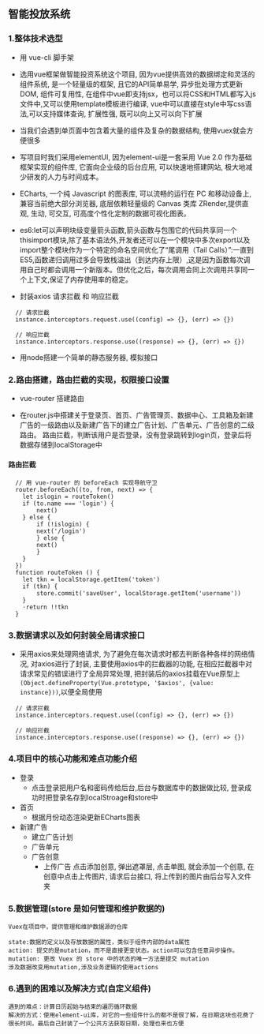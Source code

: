 ##  智能投放系统
###  1.整体技术选型

* 用 vue-cli 脚手架

* 选用vue框架做智能投资系统这个项目, 因为vue提供高效的数据绑定和灵活的组件系统, 是一个轻量级的框架, 且它的API简单易学, 异步批处理方式更新DOM, 组件可复用性, 在组件中vue即支持jsx，也可以将CSS和HTML都写入js文件中,又可以使用template模板进行编译, vue中可以直接在style中写css语法,可以支持媒体查询, 扩展性强, 既可以向上又可以向下扩展

* 当我们会遇到单页面中包含着大量的组件及复杂的数据结构, 使用vuex就会方便很多
        
* 写项目时我们采用elementUI, 因为element-ui是一套采用 Vue 2.0 作为基础框架实现的组件库, 它面向企业级的后台应用, 可以快速地搭建网站, 极大地减少研发的人力与时间成本。

* ECharts, 一个纯 Javascript 的图表库, 可以流畅的运行在 PC 和移动设备上, 兼容当前绝大部分浏览器, 底层依赖轻量级的 Canvas 类库 ZRender,提供直观, 生动, 可交互, 可高度个性化定制的数据可视化图表。

* es6:let可以声明块级变量箭头函数,箭头函数与包围它的代码共享同一个thisimport模块,除了基本语法外,开发者还可以在一个模块中多次export以及import整个模块作为一个特定的命名空间优化了“尾调用（Tail Calls）”:一直到ES5,函数递归调用过多会导致栈溢出（到达内存上限）,这是因为函数每次调用自己时都会调用一个新版本。但优化之后，每次调用会同上次调用共享同一个上下文,保证了内存使用率的稳定。

* 封装axios 请求拦截 和 响应拦截
``` axios
  // 请求拦截
  instance.interceptors.request.use((config) => {}, (err) => {})

  // 响应拦截
  instance.interceptors.response.use((response) => {}, (err) => {})
```
* 用node搭建一个简单的静态服务器, 模拟接口

###  2.路由搭建，路由拦截的实现，权限接口设置

* vue-router 搭建路由

* 在router.js中搭建关于登录页、首页、广告管理页、数据中心、工具箱及新建广告的一级路由以及新建广告下的建立广告计划、广告单元、广告创意的二级路由。
        路由拦截，判断该用户是否登录，没有登录跳转到login页，登录后将数据存储到localStorage中
#### 路由拦截
```router
  // 用 vue-router 的 beforeEach 实现导航守卫
  router.beforeEach((to, from, next) => {
    let islogin = routeToken()
    if (to.name === 'login') {
        next()
    } else {
        if (!islogin) {
        next('/login')
        } else {
        next()
        }
    }
  })
  function routeToken () {
    let tkn = localStorage.getItem('token')
    if (tkn) {
        store.commit('saveUser', localStorage.getItem('username'))
    }
    ·return !!tkn
  }
```
###  3.数据请求以及如何封装全局请求接口
* 采用axios来处理网络请求, 为了避免在每次请求时都去判断各种各样的网络情况, 对axios进行了封装, 主要使用axios中的拦截器的功能, 在相应拦截器中对请求常见的错误进行了全局异常处理, 把封装后的axios挂载在Vue原型上```(Object.defineProperty(Vue.prototype, '$axios', {value: instance}))```,以便全局使用

```axios
  // 请求拦截
  instance.interceptors.request.use((config) => {}, (err) => {})

  // 响应拦截
  instance.interceptors.response.use((response) => {}, (err) => {})
```  

###  4.项目中的核心功能和难点功能介绍
* 登录
    - 点击登录把用户名和密码传给后台,后台与数据库中的数据做比较, 登录成功时把登录名存到localStroage和store中
* 首页 
    - 根据月份动态渲染更新ECharts图表
* 新建广告  
    - 建立广告计划
    - 广告单元
    - 广告创意  
      * 上传广告 点击添加创意, 弹出遮罩层, 点击单图, 就会添加一个创意, 在创意中点击上传图片, 请求后台接口, 将上传到的图片由后台写入文件夹
###  5.数据管理(store 是如何管理和维护数据的)

    Vuex在项目中，提供管理和维护数据源的仓库

    state:数据的定义以及存放数据的属性，类似于组件内部的data属性
    action: 提交的是mutation，而不是直接更变状态。action可以包含任意异步操作。
    mutation: 更改 Vuex 的 store 中的状态的唯一方法是提交 mutation
    涉及数据改变用mutation,涉及业务逻辑的使用actions
###  6.遇到的困难以及解决方式(自定义组件)

    遇到的难点：计算日历起始与结束的遍历循环数据
    解决的方式：使用element-ui库，对它的一些组件什么的都不是很了解，在日期这块也花费了很长时间，最后自己封装了一个公共方法获取日期，处理也来也方便
